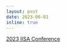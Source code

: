 ```yaml
---
layout: post
date: 2023-06-01
inline: true
---
```


[2023 IISA Conference](https://www.intindstat.org/conference2023/index)